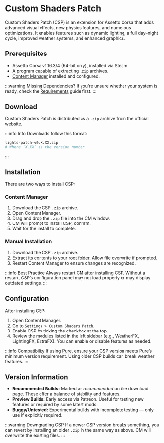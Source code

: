 # Custom Shaders Patch

> <Badge type="danger" text="Outdated"/> <Badge type="warning" text="Under Review"/>

Custom Shaders Patch (CSP) is an extension for Assetto Corsa that adds advanced visual effects, new physics features, and numerous optimizations. It enables features such as dynamic lighting, a full day–night cycle, improved weather systems, and enhanced graphics.

## Prerequisites

- Assetto Corsa v1.16.3/4 (64-bit only), installed via Steam.
- A program capable of extracting `.zip` archives.
- [Content Manager](installing-cm) installed and configured.

:::warning Missing Dependencies?
If you're unsure whether your system is ready, check the [Requirements](/guides/requirements) guide first.
:::

## Download

Custom Shaders Patch is distributed as a `.zip` archive from the official website.

<DownloadCard
  title="Custom Shaders Patch"
  caption="Stable builds are free. Preview builds may require Patreon access."
  buttonLink="https://acstuff.club/patch/"
  buttonText="Download Custom Shaders Patch"
/>

:::info Info
Downloads follow this format:

```bash
lights-patch-v0.X.XX.zip
# Where `X.XX` is the version number
```
:::

## Installation

There are two ways to install CSP:

### Content Manager

1. Download the CSP `.zip` archive.
2. Open Content Manager.
3. Drag and drop the `.zip` file into the CM window.
4. CM will prompt to install CSP, confirm.
5. Wait for the install to complete.

### Manual Installation <Badge type="tip" text="Recommended"/>

1. Download the CSP `.zip` archive.
2. Extract its contents to your [root folder](/guides/modding/root-folder#find-your-root-folder). Allow file overwrite if prompted.
3. Restart Content Manager to ensure changes are recognized.

:::info Best Practice
Always restart CM after installing CSP. Without a restart, CSP’s configuration panel may not load properly or may display outdated settings.
:::

## Configuration

After installing CSP:

1. Open Content Manager.
2. Go to `Settings > Custom Shaders Patch`.
3. Enable CSP by ticking the checkbox at the top.
4. Review the modules listed in the left sidebar (e.g., WeatherFX, LightingFX, ExtraFX). You can enable or disable features as needed.

:::info Compatibility
If using [Pure](installing-pure), ensure your CSP version meets Pure’s minimum version requirement. Using older CSP builds can break weather features.
:::

## Version Information

- **Recommended Builds:** Marked as *recommended* on the download page. These offer a balance of stability and features.
- **Preview Builds:** Early access via Patreon. Useful for testing new features or required by some latest mods.
- **Buggy/Untested:** Experimental builds with incomplete testing — only use if explicitly required.

:::warning Downgrading CSP
If a newer CSP version breaks something, you can revert by installing an older `.zip` in the same way as above. CM will overwrite the existing files.
:::